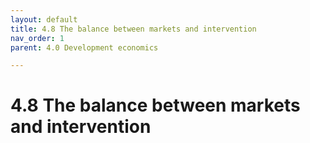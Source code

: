 ```yaml
---
layout: default
title: 4.8 The balance between markets and intervention
nav_order: 1
parent: 4.0 Development economics

---
```


# 4.8 The balance between markets and intervention

